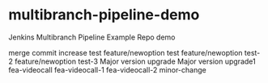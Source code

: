# multibranch-pipeline-demo
Jenkins Multibranch Pipeline Example Repo demo 

merge commit increase test
feature/newoption test
feature/newoption test-2
feature/newoption test-3
Major version upgrade
Major version upgrade1
fea-videocall 
fea-videocall-1
fea-videocall-2
minor-change
